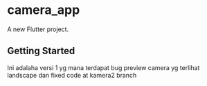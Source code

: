 # camera_app

A new Flutter project.

## Getting Started

Ini adalaha versi 1 yg mana terdapat bug preview camera yg terlihat landscape dan fixed code at kamera2 branch
